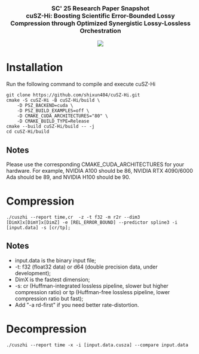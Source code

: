 <!-- <h3 align="center"><img src="https://user-images.githubusercontent.com/10354752/81179956-05860600-8f70-11ea-8b01-856f29b9e8b2.jpg" width="150"></h3> -->

<h3 align="center">
SC' 25 Research Paper Snapshot
<br>
cuSZ-Hi: Boosting Scientific Error-Bounded Lossy Compression through Optimized Synergistic Lossy-Lossless Orchestration
</h3>

<p align="center">
<a href="./LICENSE"><img src="https://img.shields.io/badge/License-BSD%203--Clause-blue.svg"></a>
</p>


# Installation
Run the following command to compile and execute cuSZ-Hi

```
git clone https://github.com/shixun404/cuSZ-Hi.git
cmake -S cuSZ-Hi -B cuSZ-Hi/build \  
    -D PSZ_BACKEND=cuda \
    -D PSZ_BUILD_EXAMPLES=off \
    -D CMAKE_CUDA_ARCHITECTURES="80" \
    -D CMAKE_BUILD_TYPE=Release
cmake --build cuSZ-Hi/build -- -j
cd cuSZ-Hi/build
```
## Notes

Please use the corresponding CMAKE_CUDA_ARCHITECTURES for your hardware. For example, NVIDIA A100 should be 86, NVIDIA RTX 4090/6000 Ada should be 89, and NVIDIA H100 should be 90.

# Compression
```
./cuszhi --report time,cr  -z -t f32 -m r2r --dim3 [DimX]x[DimY]x[DimZ] -e [REL_ERROR_BOUND] --predictor spline3 -i [input.data] -s [cr/tp];
```
## Notes
*  input.data is the binary input file;
*  -t: f32 (float32 data) or d64 (double precision data, under development);
*  DimX is the fastest dimension;
*  -s: cr (Huffman-integrated lossless pipeline, slower but higher compression ratio) or tp (Huffman-free lossless pipeline, lower compression ratio but fast);
*  Add "-a rd-first" if you need better rate-distortion.  
# Decompression
```
./cuszhi --report time -x -i [input.data.cusza] --compare input.data
```

